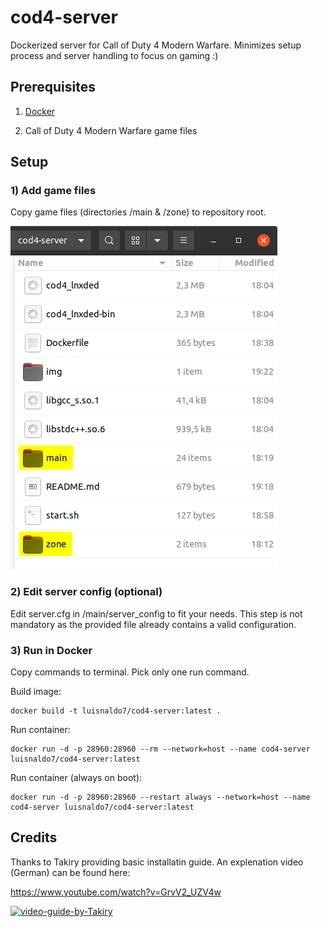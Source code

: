 # cod4-server

Dockerized server for Call of Duty 4 Modern Warfare. Minimizes setup process and server handling to focus on gaming :)

## Prerequisites

1. [Docker](https://www.docker.com/)

2. Call of Duty 4 Modern Warfare game files


## Setup

### 1) Add game files

Copy game files (directories /main & /zone) to repository root.

![add-game-files](./img/add-game-files.png)


### 2) Edit server config (optional)

Edit server.cfg in /main/server_config to fit your needs.
This step is not mandatory as the provided file already contains a valid configuration.


### 3) Run in Docker

Copy commands to terminal. Pick only one run command.

Build image:

    docker build -t luisnaldo7/cod4-server:latest .

Run container:

    docker run -d -p 28960:28960 --rm --network=host --name cod4-server luisnaldo7/cod4-server:latest

Run container (always on boot):

    docker run -d -p 28960:28960 --restart always --network=host --name cod4-server luisnaldo7/cod4-server:latest


## Credits

Thanks to Takiry providing basic installatin guide. An explenation video (German) can be found here:

https://www.youtube.com/watch?v=GrvV2_UZV4w

[![video-guide-by-Takiry](https://img.youtube.com/vi/GrvV2_UZV4w/0.jpg)](https://www.youtube.com/watch?v=GrvV2_UZV4w)